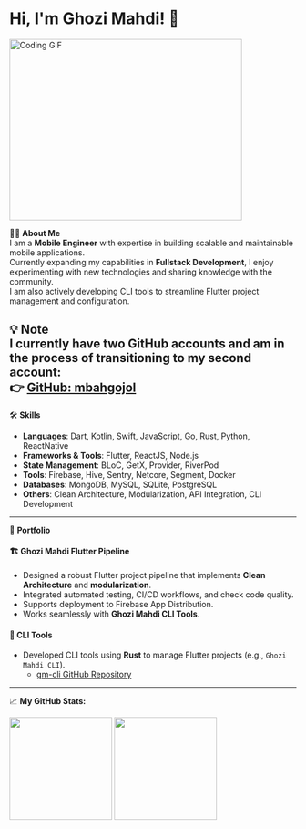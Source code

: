 # Hi, I'm Ghozi Mahdi! 👋  
<img align="center" alt="Coding GIF" src="https://github.com/Gapur/Gapur/blob/master/coding.gif?raw=true" width="408" height="318" />

🙋‍♂️ **About Me**  
I am a **Mobile Engineer** with expertise in building scalable and maintainable mobile applications.  
Currently expanding my capabilities in **Fullstack Development**, I enjoy experimenting with new technologies and sharing knowledge with the community.  
I am also actively developing CLI tools to streamline Flutter project management and configuration.

💡 **Note**  
I currently have two GitHub accounts and am in the process of transitioning to my second account:  
👉 [GitHub: mbahgojol](https://github.com/mbahgojol)
---

🛠 **Skills**  
- **Languages**: Dart, Kotlin, Swift, JavaScript, Go, Rust, Python, ReactNative  
- **Frameworks & Tools**: Flutter, ReactJS, Node.js  
- **State Management**: BLoC, GetX, Provider, RiverPod  
- **Tools**: Firebase, Hive, Sentry, Netcore, Segment, Docker  
- **Databases**: MongoDB, MySQL, SQLite, PostgreSQL  
- **Others**: Clean Architecture, Modularization, API Integration, CLI Development  

---

📂 **Portfolio**  

#### 🏗 **Ghozi Mahdi Flutter Pipeline**  
- Designed a robust Flutter project pipeline that implements **Clean Architecture** and **modularization**.  
- Integrated automated testing, CI/CD workflows, and check code quality.  
- Supports deployment to Firebase App Distribution.  
- Works seamlessly with **Ghozi Mahdi CLI Tools**.  

#### 🔧 **CLI Tools**  
- Developed CLI tools using **Rust** to manage Flutter projects (e.g., `Ghozi Mahdi CLI`).  
  - [gm-cli GitHub Repository](https://github.com/mbahgojol/homebrew-ghozimahdi-cli)  
---

📈 **My GitHub Stats:**  
<p>
  <img height="180em" src="https://github-readme-stats.vercel.app/api?username=ghozimahdi&show_icons=true&hide_border=true&&count_private=true&include_all_commits=true" />
  <img height="180em" src="https://github-readme-stats.vercel.app/api/top-langs/?username=ghozimahdi&exclude_repo=KNN-Image-Classification&show_icons=true&hide_border=true&layout=compact&langs_count=8"/>
</p>
